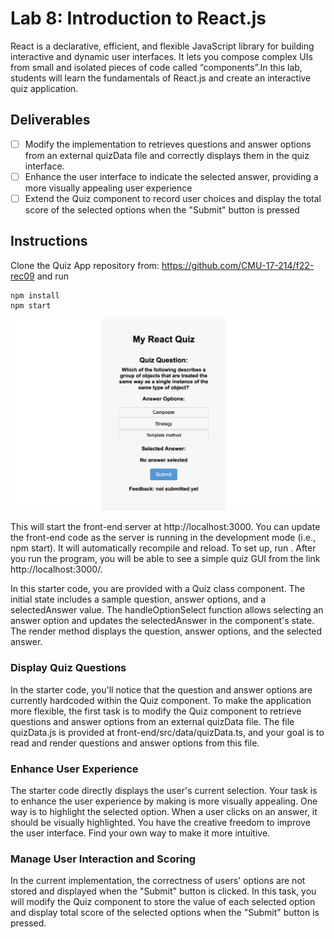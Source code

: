 # Lab 8: Introduction to React.js

React is a declarative, efficient, and flexible JavaScript library for building interactive and dynamic user interfaces. It lets you compose complex UIs from small and isolated pieces of code called “components”.In this lab, students will learn the fundamentals of React.js and create an interactive quiz application.

## Deliverables
- [ ] Modify the implementation to retrieves questions and answer options from an external quizData file and correctly displays them in the quiz interface.
- [ ] Enhance the user interface to indicate the selected answer, providing a more visually appealing user experience
- [ ] Extend the Quiz component to record user choices and display the total score of the selected options when the "Submit" button is pressed

## Instructions
Clone the Quiz App repository from: https://github.com/CMU-17-214/f22-rec09 and run

```
npm install
npm start
```
![Local Image](src/image/starterPic.png)

This will start the front-end server at http://localhost:3000. You can update the front-end code as the server is running in the development mode (i.e., npm start). It will automatically recompile and reload.
To set up, run . After you run the program, you will be able to see a simple quiz GUI from the link http://localhost:3000/.

In this starter code, you are provided with a Quiz class component.
The initial state includes a sample question, answer options, and a selectedAnswer value.
The handleOptionSelect function allows selecting an answer option and updates the selectedAnswer in the component's state.
The render method displays the question, answer options, and the selected answer.

### Display Quiz Questions 
In the starter code, you'll notice that the question and answer options are currently hardcoded within the Quiz component. To make the application more flexible, the first task is to modify the Quiz component to retrieve questions and answer options from an external quizData file. The file quizData.js is provided at front-end/src/data/quizData.ts, and your goal is to read and render questions and answer options from this file.

### Enhance User Experience
The starter code directly displays the user's current selection. Your task is to enhance the user experience by making is more visually appealing. One way is to highlight the selected option. When a user clicks on an answer, it should be visually highlighted.
You have the creative freedom to improve the user interface. Find your own way to make it more intuitive.

### Manage User Interaction and Scoring
In the current implementation, the correctness of users' options are not stored and displayed when the "Submit" button is clicked. In this task, you will modify the Quiz component to store the value of each selected option and display total score of the selected options when the "Submit" button is pressed.

